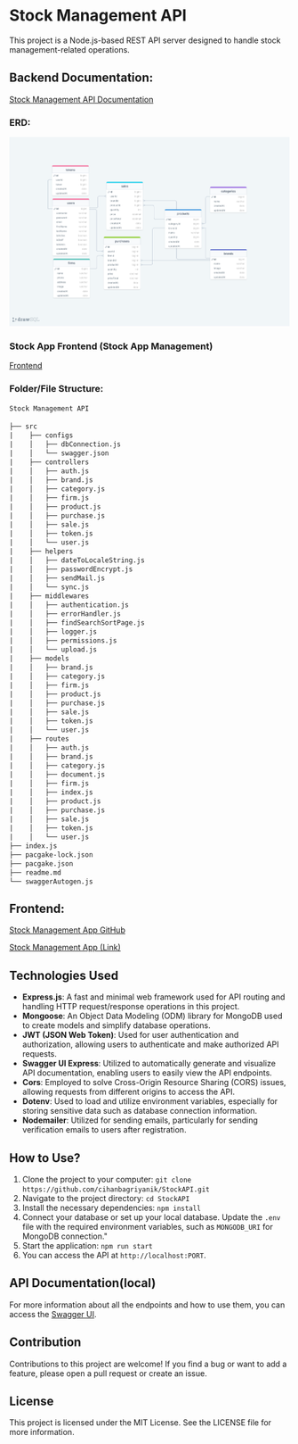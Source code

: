# Stock Management API

This project is a Node.js-based REST API server designed to handle stock management-related operations.

## Backend Documentation:

[Stock Management API Documentation](https://stockapi-5xmh.onrender.com/)

### ERD:

![ERD](./erdStockAPI.png)

### Stock App Frontend (Stock App Management)

[Frontend](#frontend)

### Folder/File Structure:

```
Stock Management API

├── src
|    ├── configs
|    │   ├── dbConnection.js
|    │   └── swagger.json
|    ├── controllers
|    │   ├── auth.js
|    │   ├── brand.js
|    │   ├── category.js
|    │   ├── firm.js
|    │   ├── product.js
|    │   ├── purchase.js
|    │   ├── sale.js
|    │   ├── token.js
|    │   └── user.js
|    ├── helpers
|    │   ├── dateToLocaleString.js
|    │   ├── passwordEncrypt.js
|    │   ├── sendMail.js
|    │   └── sync.js
|    ├── middlewares
|    │   ├── authentication.js
|    │   ├── errorHandler.js
|    │   ├── findSearchSortPage.js
|    │   ├── logger.js
|    │   ├── permissions.js
|    │   └── upload.js
|    ├── models
|    │   ├── brand.js
|    │   ├── category.js
|    │   ├── firm.js
|    │   ├── product.js
|    │   ├── purchase.js
|    │   ├── sale.js
|    │   ├── token.js
|    │   └── user.js
|    ├── routes
|    │   ├── auth.js
|    │   ├── brand.js
|    │   ├── category.js
|    │   ├── document.js
|    │   ├── firm.js
|    │   ├── index.js
|    │   ├── product.js
|    │   ├── purchase.js
|    │   ├── sale.js
|    │   ├── token.js
|    │   └── user.js
├── index.js
├── pacgake-lock.json
├── pacgake.json
├── readme.md
└── swaggerAutogen.js
```

## Frontend:

[Stock Management App GitHub](https://github.com/cihanbagriyanik/Stock_Management_App_react-redux-formik-yup?tab=readme-ov-file)

[Stock Management App (Link)](https://stock-management-app-cihan.vercel.app/)

## Technologies Used

- **Express.js**: A fast and minimal web framework used for API routing and handling HTTP request/response operations in this project.
- **Mongoose**: An Object Data Modeling (ODM) library for MongoDB used to create models and simplify database operations.
- **JWT (JSON Web Token)**: Used for user authentication and authorization, allowing users to authenticate and make authorized API requests.
- **Swagger UI Express**: Utilized to automatically generate and visualize API documentation, enabling users to easily view the API endpoints.
- **Cors**: Employed to solve Cross-Origin Resource Sharing (CORS) issues, allowing requests from different origins to access the API.
- **Dotenv**: Used to load and utilize environment variables, especially for storing sensitive data such as database connection information.
- **Nodemailer**: Utilized for sending emails, particularly for sending verification emails to users after registration.

## How to Use?

1. Clone the project to your computer: `git clone https://github.com/cihanbagriyanik/StockAPI.git`
2. Navigate to the project directory: `cd StockAPI`
3. Install the necessary dependencies: `npm install`
4. Connect your database or set up your local database. Update the `.env` file with the required environment variables, such as `MONGODB_URI` for MongoDB connection."
5. Start the application: `npm run start`
6. You can access the API at `http://localhost:PORT`.

## API Documentation(local)

For more information about all the endpoints and how to use them, you can access the [Swagger UI](http://localhost:PORT/api-docs).

## Contribution

Contributions to this project are welcome! If you find a bug or want to add a feature, please open a pull request or create an issue.

## License

This project is licensed under the MIT License. See the LICENSE file for more information.
